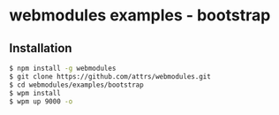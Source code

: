 # webmodules examples - bootstrap

## Installation
```sh
$ npm install -g webmodules
$ git clone https://github.com/attrs/webmodules.git
$ cd webmodules/examples/bootstrap
$ wpm install
$ wpm up 9000 -o
```

